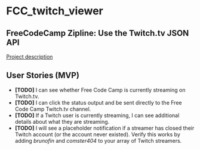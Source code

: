 # FCC_twitch_viewer


## FreeCodeCamp Zipline: Use the Twitch.tv JSON API
[Project description](https://www.freecodecamp.com/challenges/use-the-twitchtv-json-api)

## User Stories (MVP)
- __[TODO]__ I can see whether Free Code Camp is currently streaming on Twitch.tv.
- __[TODO]__ I can click the status output and be sent directly to the Free Code Camp Twitch.tv channel.
- __[TODO]__ If a Twitch user is currently streaming, I can see additional details about what they are streaming.
- __[TODO]__ I will see a placeholder notification if a streamer has closed their Twitch account (or the account never existed). Verify this works by adding _brunofin_ and _comster404_ to your array of Twitch streamers.
